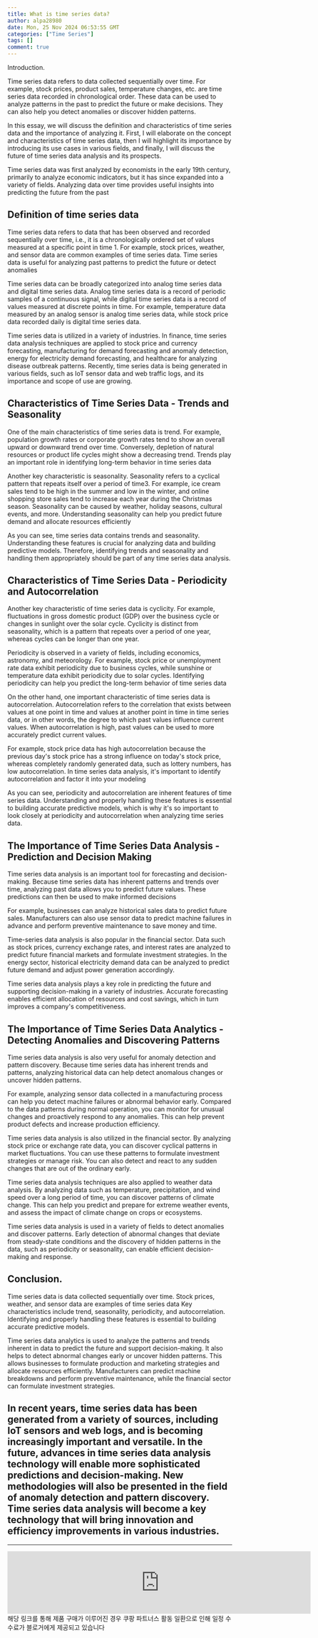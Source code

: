 ```yaml
---
title: What is time series data?
author: alpa28980
date: Mon, 25 Nov 2024 06:53:55 GMT
categories: ["Time Series"]
tags: []
comment: true
---
```

Introduction.


Time series data refers to data collected sequentially over time. For example, stock prices, product sales, temperature changes, etc. are time series data recorded in chronological order. These data can be used to analyze patterns in the past to predict the future or make decisions. They can also help you detect anomalies or discover hidden patterns.

In this essay, we will discuss the definition and characteristics of time series data and the importance of analyzing it. First, I will elaborate on the concept and characteristics of time series data, then I will highlight its importance by introducing its use cases in various fields, and finally, I will discuss the future of time series data analysis and its prospects.

Time series data was first analyzed by economists in the early 19th century, primarily to analyze economic indicators, but it has since expanded into a variety of fields. Analyzing data over time provides useful insights into predicting the future from the past

Definition of time series data
-----------

Time series data refers to data that has been observed and recorded sequentially over time, i.e., it is a chronologically ordered set of values measured at a specific point in time 1. For example, stock prices, weather, and sensor data are common examples of time series data. Time series data is useful for analyzing past patterns to predict the future or detect anomalies

Time series data can be broadly categorized into analog time series data and digital time series data. Analog time series data is a record of periodic samples of a continuous signal, while digital time series data is a record of values measured at discrete points in time. For example, temperature data measured by an analog sensor is analog time series data, while stock price data recorded daily is digital time series data.

Time series data is utilized in a variety of industries. In finance, time series data analysis techniques are applied to stock price and currency forecasting, manufacturing for demand forecasting and anomaly detection, energy for electricity demand forecasting, and healthcare for analyzing disease outbreak patterns. Recently, time series data is being generated in various fields, such as IoT sensor data and web traffic logs, and its importance and scope of use are growing.

Characteristics of Time Series Data - Trends and Seasonality
---------------------

One of the main characteristics of time series data is trend. For example, population growth rates or corporate growth rates tend to show an overall upward or downward trend over time. Conversely, depletion of natural resources or product life cycles might show a decreasing trend. Trends play an important role in identifying long-term behavior in time series data

Another key characteristic is seasonality. Seasonality refers to a cyclical pattern that repeats itself over a period of time3. For example, ice cream sales tend to be high in the summer and low in the winter, and online shopping store sales tend to increase each year during the Christmas season. Seasonality can be caused by weather, holiday seasons, cultural events, and more. Understanding seasonality can help you predict future demand and allocate resources efficiently

As you can see, time series data contains trends and seasonality. Understanding these features is crucial for analyzing data and building predictive models. Therefore, identifying trends and seasonality and handling them appropriately should be part of any time series data analysis.

Characteristics of Time Series Data - Periodicity and Autocorrelation
-----------------------

Another key characteristic of time series data is cyclicity. For example, fluctuations in gross domestic product (GDP) over the business cycle or changes in sunlight over the solar cycle. Cyclicity is distinct from seasonality, which is a pattern that repeats over a period of one year, whereas cycles can be longer than one year.

Periodicity is observed in a variety of fields, including economics, astronomy, and meteorology. For example, stock price or unemployment rate data exhibit periodicity due to business cycles, while sunshine or temperature data exhibit periodicity due to solar cycles. Identifying periodicity can help you predict the long-term behavior of time series data

On the other hand, one important characteristic of time series data is autocorrelation. Autocorrelation refers to the correlation that exists between values at one point in time and values at another point in time in time series data, or in other words, the degree to which past values influence current values. When autocorrelation is high, past values can be used to more accurately predict current values.

For example, stock price data has high autocorrelation because the previous day's stock price has a strong influence on today's stock price, whereas completely randomly generated data, such as lottery numbers, has low autocorrelation. In time series data analysis, it's important to identify autocorrelation and factor it into your modeling

As you can see, periodicity and autocorrelation are inherent features of time series data. Understanding and properly handling these features is essential to building accurate predictive models, which is why it's so important to look closely at periodicity and autocorrelation when analyzing time series data.

The Importance of Time Series Data Analysis - Prediction and Decision Making
---------------------------

Time series data analysis is an important tool for forecasting and decision-making. Because time series data has inherent patterns and trends over time, analyzing past data allows you to predict future values. These predictions can then be used to make informed decisions

For example, businesses can analyze historical sales data to predict future sales. Manufacturers can also use sensor data to predict machine failures in advance and perform preventive maintenance to save money and time.

Time-series data analysis is also popular in the financial sector. Data such as stock prices, currency exchange rates, and interest rates are analyzed to predict future financial markets and formulate investment strategies. In the energy sector, historical electricity demand data can be analyzed to predict future demand and adjust power generation accordingly.

Time series data analysis plays a key role in predicting the future and supporting decision-making in a variety of industries. Accurate forecasting enables efficient allocation of resources and cost savings, which in turn improves a company's competitiveness.

The Importance of Time Series Data Analytics - Detecting Anomalies and Discovering Patterns
-------------------------------

Time series data analysis is also very useful for anomaly detection and pattern discovery. Because time series data has inherent trends and patterns, analyzing historical data can help detect anomalous changes or uncover hidden patterns.

For example, analyzing sensor data collected in a manufacturing process can help you detect machine failures or abnormal behavior early. Compared to the data patterns during normal operation, you can monitor for unusual changes and proactively respond to any anomalies. This can help prevent product defects and increase production efficiency.

Time series data analysis is also utilized in the financial sector. By analyzing stock price or exchange rate data, you can discover cyclical patterns in market fluctuations. You can use these patterns to formulate investment strategies or manage risk. You can also detect and react to any sudden changes that are out of the ordinary early.

Time series data analysis techniques are also applied to weather data analysis. By analyzing data such as temperature, precipitation, and wind speed over a long period of time, you can discover patterns of climate change. This can help you predict and prepare for extreme weather events, and assess the impact of climate change on crops or ecosystems.

Time series data analysis is used in a variety of fields to detect anomalies and discover patterns. Early detection of abnormal changes that deviate from steady-state conditions and the discovery of hidden patterns in the data, such as periodicity or seasonality, can enable efficient decision-making and response.

Conclusion.
--

Time series data is data collected sequentially over time. Stock prices, weather, and sensor data are examples of time series data Key characteristics include trend, seasonality, periodicity, and autocorrelation. Identifying and properly handling these features is essential to building accurate predictive models.

Time series data analytics is used to analyze the patterns and trends inherent in data to predict the future and support decision-making. It also helps to detect abnormal changes early or uncover hidden patterns. This allows businesses to formulate production and marketing strategies and allocate resources efficiently. Manufacturers can predict machine breakdowns and perform preventive maintenance, while the financial sector can formulate investment strategies.

In recent years, time series data has been generated from a variety of sources, including IoT sensors and web logs, and is becoming increasingly important and versatile. In the future, advances in time series data analysis technology will enable more sophisticated predictions and decision-making. New methodologies will also be presented in the field of anomaly detection and pattern discovery. Time series data analysis will become a key technology that will bring innovation and efficiency improvements in various industries.
---
---

<iframe src="https://ads-partners.coupang.com/widgets.html?id=807239&template=carousel&trackingCode=AF3190673&subId=&width=680&height=140&tsource=" width="680" height="140" frameborder="0" scrolling="no" referrerpolicy="unsafe-url" browsingtopics></iframe>
해당 링크를 통해 제품 구매가 이루어진 경우 쿠팡 파트너스 활동 일환으로 인해 일정 수수료가 블로거에게 제공되고 있습니다

